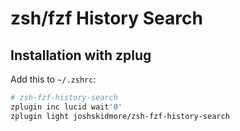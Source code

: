 # zsh/fzf History Search

## Installation with zplug

Add this to `~/.zshrc`:

```sh
# zsh-fzf-history-search
zplugin inc lucid wait'0'
zplugin light joshskidmore/zsh-fzf-history-search
```